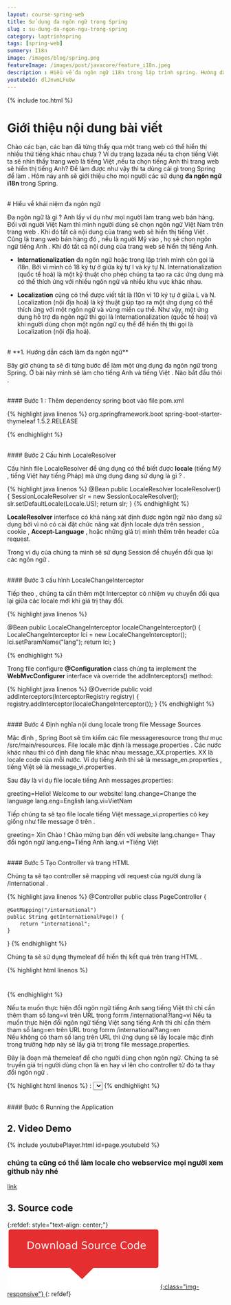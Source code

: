 ```yaml
---
layout: course-spring-web
title: Sử dụng đa ngôn ngữ trong Spring
slug : su-dung-da-ngon-ngu-trong-spring
category: laptrinhspring
tags: [spring-web]
summery: I18n
image: /images/blog/spring.png
featureImage: /images/post/javacore/feature_i18n.jpeg
description : Hiểu về đa ngôn ngữ i18n trong lập trình spring. Hướng dẫn cách cấu hình và đa ngôn ngữ trong lập trình spring.  
youtubeId: dlJnvmLFu8w
---
```


{% include toc.html %}

# **Giới thiệu nội dung bài viết**

Chào các bạn, các bạn đã từng thấy qua một trang web có thể hiển thị nhiều thứ tiếng khác nhau chưa ? Ví dụ trang lazada nếu ta chọn tiếng Việt ta sẽ nhìn thấy
trang web là tiếng Việt ,nếu ta chọn tiếng Anh thì trang web sẽ hiển thị tiếng Anh? Để làm được như vậy thì ta dùng cái gì trong Spring để làm . Hôm nay anh sẽ giới thiệu
cho mọi người các sử dụng <b>đa ngôn ngữ i18n</b> trong Spring.

<br>
# Hiểu về khái niệm đa ngôn ngữ

Đa ngôn ngữ là gì ? Anh lấy ví dụ như mọi người làm trang web  bán hàng. Đối với người Việt Nam thì mình người dùng sẽ chọn ngôn ngữ Việt Nam trên trang web . Khi đó
tất cả nội dung của trang web sẽ hiển thị tiếng Việt . Cũng là trang web bán hàng đó , nếu là người Mỹ vào , họ sẽ chọn ngôn ngữ tiếng Anh .  Khi đó tất cả nội dung của trang web sẽ hiển thị tiếng Anh.  

- <b>Internationalization</b> đa ngôn ngữ hoặc trong lập trình mình còn gọi là i18n. Bởi vì mình  có 18 ký tự ở giữa ký tự I và ký tự N.
Internationalization (quốc tế hoá) là một kỹ thuật cho phép chúng ta tạo ra các ứng dụng mà có thể thích ứng với nhiều ngôn ngữ và nhiều khu vực khác nhau.

- <b>Localization</b> cũng có thể được viết tắt là l10n vì 10 ký tự ở giữa L và N. Localization (nội địa hoá) là kỹ thuật giúp tạo ra một ứng dụng có thể thích ứng với một ngôn ngữ và vùng miền cụ thể.
Như vậy, một ứng dụng hỗ trợ đa ngôn ngữ thì gọi là Internationalization (quốc tế hoá) và khi người dùng chọn một ngôn ngữ cụ thể để hiển thị thì gọi là Localization (nội địa hoá).

<br>
# **1. Hướng dẫn cách làm đa ngôn ngữ**

Bây giờ chúng ta sẽ đi từng bước để làm một ứng dụng đa ngôn ngữ trong Spring. Ở bài này mình sẽ làm cho tiếng Anh và tiếng Việt .
Nào bắt đầu thôi .

<br>
#### Bước 1 : Thêm dependency spring boot vào file pom.xml

{% highlight java linenos %}
<dependency>
    <groupId>org.springframework.boot</groupId>
    <artifactId>spring-boot-starter-thymeleaf</artifactId>
    <version>1.5.2.RELEASE</version>
</dependency>

{% endhighlight %}

<br>
#### Bước 2 Cấu hình LocaleResolver

Cấu hình file  LocaleResolver để ứng dụng có thể biết được <b>locale</b> (tiếng Mỹ , tiếng Việt hay tiếng Pháp) mà ứng dụng đang sử dụng là gì ? .

{% highlight java linenos %}
@Bean
public LocaleResolver localeResolver() {
    SessionLocaleResolver slr = new SessionLocaleResolver();
    slr.setDefaultLocale(Locale.US);
    return slr;
}
{% endhighlight %}

<b>LocaleResolver</b> interface có khả năng xát định được ngôn ngữ nào đang sử dụng bởi vì nó có cài đặt chức năng xát định locale
dựa trên session , cookie , <b>Accept-Language</b> , hoặc những giá trị mình thêm trên header của request.

Trong ví dụ của chúng ta mình sẽ sử dụng Session để chuyển đổi qua lại các ngôn ngữ .

<br>
#### Bước 3 cấu hình LocaleChangeInterceptor

Tiếp theo , chúng ta cần thêm một Interceptor có nhiệm vụ chuyển đổi qua lại giữa các  locale mới khi giá trị thay đổi.

{% highlight java linenos %}

@Bean
public LocaleChangeInterceptor localeChangeInterceptor() {
    LocaleChangeInterceptor lci = new LocaleChangeInterceptor();
    lci.setParamName("lang");
    return lci;
}

{% endhighlight %}

Trong file configure <b>@Configuration</b> class chúng ta  implement the <b>WebMvcConfigurer</b> interface và  override the addInterceptors() method:

{% highlight java linenos %}
@Override
public void addInterceptors(InterceptorRegistry registry) {
    registry.addInterceptor(localeChangeInterceptor());
}
{% endhighlight %}

<br>
#### Bước 4 Định nghĩa nội dung locale trong file  Message Sources

Mặc định , Spring Boot sẽ tìm kiếm các file messageresource trong thư mục /src/main/resources.
File locale mặc định là message.properties . Các nước khác nhau thì có định dang file khác nhau message_XX.properties. XX là locale code của mỗi nước.
Ví dụ tiếng Anh  thì sẽ là message_en.properties , tiếng Việt sẽ là message_vi.properties.

Sau đây là ví dụ file locale tiếng Anh  messages.properties:

greeting=Hello! Welcome to our website!
lang.change=Change the language
lang.eng=English
lang.vi=VietNam

Tiếp chúng ta sẽ tạo file locale tiếng Việt message_vi.properties có key giống như file message ở trên .

greeting= Xin Chào ! Chào mừng bạn đến với website
lang.change= Thay đổi ngôn ngữ
lang.eng=Tiếng Anh
lang.vi =Tiếng Việt

<br>
#### Bước 5 Tạo Controller và trang  HTML

Chúng ta sẽ tạo controller sẽ mapping với request của người dung là /international .

{% highlight java linenos %}
@Controller
public class PageController {

    @GetMapping("/international")
    public String getInternationalPage() {
        return "international";
    }
}
{% endhighlight %}

Chúng ta sẽ sử dụng thymeleaf để hiển thị kết quả trên trang HTML .

{% highlight html linenos %}
<h1 th:text="#{greeting}"></h1>
{% endhighlight %}

Nếu ta muốn thực hiện đổi ngôn ngữ tiếng Anh sang  tiếng Việt thì chỉ cần thêm tham số lang=vi  trên URL trong forrm /international?lang=vi
Nếu ta muốn thực hiện đổi ngôn ngữ tiếng Việt  sang  tiếng Anh thì chỉ cần thêm tham số lang=en   trên URL trong forrm /international?lang=en  
Nếu không có tham số lang trên URL thì ứng dụng sẽ lấy locale mặc định trong trường hợp này sẽ lấy giá trị trong file message.properties.

Đây là đoạn mã themeleaf để cho người dùng chọn ngôn ngữ. Chúng ta sẽ truyền giá trị người dùng chọn là en hay vi lên cho controller từ đó ta thay
đổi ngôn ngữ .

{% highlight html linenos %}
<span th:text="#{lang.change}"></span>:
<select id="locales">
    <option value=""></option>
    <option value="en" th:text="#{lang.eng}"></option>
    <option value="vi " th:text="#{lang.fr}"></option>
</select>
{% endhighlight %}

<br>
#### Bước 6  Running the Application

<br>

## **2. Video Demo**

{% include youtubePlayer.html id=page.youtubeId %}
<br>

### chúng ta cũng có thể làm locale cho webservice mọi người xem github này nhé
[link](https://github.com/codegymdanang/CGDN-SpringBoot-Localization)


## **3. Source code**

{:refdef: style="text-align: center;"}
<a href="https://github.com/levunguyen/Spring-JPA" target="_blank"> ![Sourcecode ](/images/icon/githubsource.png){:class="img-responsive"} </a>
{: refdef}

